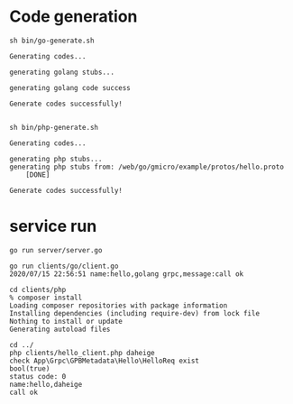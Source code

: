 # Code generation

    sh bin/go-generate.sh
    
    Generating codes...
    
    generating golang stubs...
    
    generating golang code success
    
    Generate codes successfully!
    
    
    sh bin/php-generate.sh
    
    Generating codes...
    
    generating php stubs...
    generating php stubs from: /web/go/gmicro/example/protos/hello.proto
    	[DONE]
    
    Generate codes successfully!

# service run

    go run server/server.go
    
    go run clients/go/client.go
    2020/07/15 22:56:51 name:hello,golang grpc,message:call ok
    
    cd clients/php
    % composer install
    Loading composer repositories with package information
    Installing dependencies (including require-dev) from lock file
    Nothing to install or update
    Generating autoload files
    
    cd ../
    php clients/hello_client.php daheige
    check App\Grpc\GPBMetadata\Hello\HelloReq exist
    bool(true)
    status code: 0
    name:hello,daheige
    call ok
